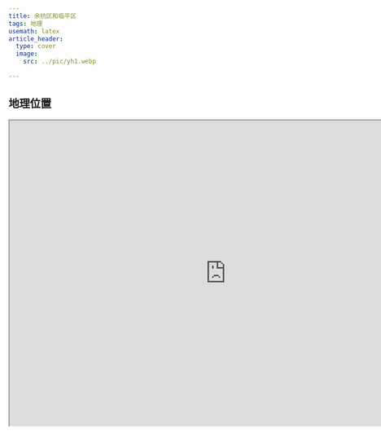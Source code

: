 ```yaml
---
title: 余杭区和临平区
tags: 地理
usemath: latex
article_header:
  type: cover
  image: 
    src: ../pic/yh1.webp

---
```


## 地理位置

<iframe width="850" height="600" src="https://map.baidu.com/search/%E4%BD%99%E6%9D%AD%E5%8C%BA/@13342476.378337469,3529104.575,11.49z?querytype=s&da_src=shareurl&wd=%E4%BD%99%E6%9D%AD%E5%8C%BA&c=179&src=0&pn=0&sug=0&l=12&b=(13346027.346571669,3507816.576714164;13429483.346571669,3563176.576714164)&from=webmap&biz_forward=%7B%22scaler%22:2,%22styles%22:%22pl%22%7D&device_ratio=2" />

![](https://panda-ghost.github.io/pic/yh2.jpg)

余杭区，隶属于浙江省杭州市，地处于杭州市西、北部，东临京杭大运河，西倚天目山，南濒钱塘江，中贯东苕溪，东与拱墅区、西湖区接壤，东北与临平区相连，西与临安区为邻，西南与富阳区相接，北与德清县毗连，西北与安吉县相交，总面积940平方千米。

临平区，浙江省杭州市下辖区，位于长三角都市群南翼、杭州市东北部，北接湖州市德清县、南濒钱塘江、西至京杭运河、东依嘉兴市海宁市，区域面积286平方千米。

## 历史

+ **马家浜文化时期** 从余杭境内吴家埠、荀山、小古城等遗迹的发掘表明，早在7000年-6000年以前的马家浜文化时期，已有先民在此生息繁衍。

+ **良渚文化** 余杭区的良渚遗址而得名，年代约为距今5300-4300年。

+ **春秋战国** 余杭之名，春秋时已见诸史籍，彼时先属越，后属吴，后复属越，战国中期属楚。

+ **秦** 秦王政二十五年（公元前222年），秦灭楚，境内置钱唐（含杭州城区）、余杭两县，属会稽郡（钱唐几经变更，到民国为杭县，余杭区系由原余杭县和杭县大部地域合并而成）